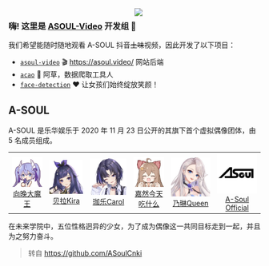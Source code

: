 <img align="right" src="https://img.cdn.n3ko.co/lsky/2021/09/21/0439025df07b8.jpg" width="50%" />

### 嗨! 这里是 [ASOUL-Video](https://asoul.video) 开发组 👋

我们希望能随时随地观看 A-SOUL 抖音~~土味~~视频，因此开发了以下项目：

* [`asoul-video`](https://github.com/asoul-video/asoul-video)  🎬 https://asoul.video/ 网站后端
* [`acao`](https://github.com/asoul-video/acao) 🦙 阿草，数据爬取工具人
* [`face-detection`](https://github.com/asoul-video/face-detection) ❤️ 让女孩们始终绽放笑颜！

## A-SOUL
A-SOUL 是乐华娱乐于 2020 年 11 月 23 日公开的其旗下首个虚拟偶像团体，由 5 名成员组成。

<table>
  <tr style="text-align: center;">
    <td><img style="width:128px" src="https://github.com/ASoulCnki/.github/blob/master/profile/assets/member_image/ava.jpg"><br><a href="https://space.bilibili.com/672346917">向晚大魔王</a></td>
    <td><img style="width:128px" src="https://github.com/ASoulCnki/.github/blob/master/profile/assets/member_image/bella.jpg"><br><a href="https://space.bilibili.com/672353429">贝拉Kira</a></td>
    <td><img style="width:128px" src="https://github.com/ASoulCnki/.github/blob/master/profile/assets/member_image/carol.jpg"><br><a href="https://space.bilibili.com/351609538">珈乐Carol</a></td>
    <td><img style="width:128px" src="https://github.com/ASoulCnki/.github/blob/master/profile/assets/member_image/diana.jpg"><br><a href="https://space.bilibili.com/672328094">嘉然今天吃什么</a></td>
    <td><img style="width:128px" src="https://github.com/ASoulCnki/.github/blob/master/profile/assets/member_image/ellien.jpg"><br><a href="https://space.bilibili.com/672342685">乃琳Queen</a></td>
    <td><img style="width:128px" src="https://github.com/ASoulCnki/.github/blob/master/profile/assets/member_image/asoul.jpg"><br><a href="https://space.bilibili.com/703007996">A-Soul Official</a></td>
  </tr>
</table>

在未来学院中，五位性格迥异的少女，为了成为偶像这一共同目标走到一起，并且为之努力奋斗。

> 转自 https://github.com/ASoulCnki
